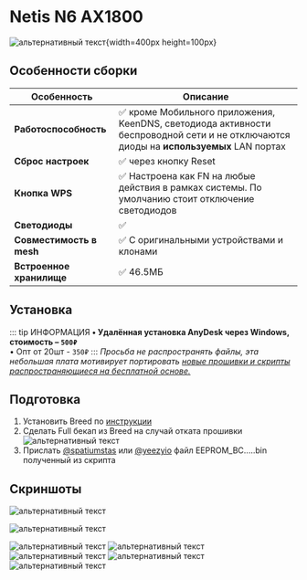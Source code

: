 # Netis N6 AX1800 <Badge type="keenetic" text="4.1.7" />

![альтернативный текст](/assets/images/wiki/guides/NetisN6/netisn6.png){width=400px height=100px}

## Особенности сборки

| Особенность              | Описание                                                                                                                              |
|--------------------------|---------------------------------------------------------------------------------------------------------------------------------------|
| **Работоспособность**    | ✅ кроме Мобильного приложения, KeenDNS, светодиода активности беспроводной сети и не отключаются диоды на **используемых** LAN портах |
| **Сброс настроек**       | ✅ через кнопку Reset                                                                                                                  |
| **Кнопка WPS**           | ✅ Настроена как FN на любые действия в рамках системы. По умолчанию стоит отключение светодиодов                                      |
| **Светодиоды**           | ✅                                                                                                                                     |
| **Совместимость в mesh** | ✅ С оригинальными устройствами и клонами                                                                                              |
| **Встроенное хранилище** | ✅ 46.5МБ                                                                                                                              |

## Установка

::: tip ИНФОРМАЦИЯ
**• Удалённая установка AnyDesk через Windows, стоимость – `500₽`**<br/>
• Опт от 20шт - `350₽`
:::
_Просьба не распространять файлы, эта небольшая плата мотивирует
портировать [новые прошивки и скрипты распространяющиеся на бесплатной основе.](https://t.me/keen_prt/4)_

## Подготовка

1. Установить Breed по [инструкции](https://github.com/spatiumstas/Netis-N6-Breed/)
2. Сделать Full бекап из Breed на случай отката прошивки
   ![альтернативный текст](/assets/images/wiki/guides/NetisN6/breed1.jpg)
3. Прислать [@spatiumstas](https://t.me/spatiumstas) или [@yeezyio](https://t.me/yeezyio) файл EEPROM_BC.....bin
   полученный из скрипта

## Скриншоты

![альтернативный текст](/assets/images/wiki/guides/NetisN6/system1.png)

![альтернативный текст](/assets/images/wiki/guides/NetisN6/system2.png)

![альтернативный текст](/assets/images/wiki/guides/NetisN6/system3.png)
![альтернативный текст](/assets/images/wiki/guides/NetisN6/system4.png)
![альтернативный текст](/assets/images/wiki/guides/NetisN6/system5.png)
![альтернативный текст](/assets/images/wiki/guides/NetisN6/system6.png)
![альтернативный текст](/assets/images/wiki/guides/NetisN6/system7.png)

